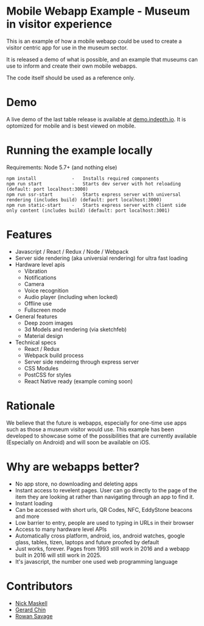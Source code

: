 # Mobile Webapp Example - Museum in visitor experience
This is an example of how a mobile webapp could be used to create a visitor centric app for use in the museum sector.

It is released a demo of what is possible, and an example that museums can use to inform and create their own mobile webapps. 

The code itself should be used as a reference only.

# Demo
A live demo of the last table release is available at [demo.indepth.io](demo.indepth.io). It is optomized for mobile and is best viewed on mobile.

# Running the example locally
Requirements:
Node 5.7+ (and nothing else)
```
npm install             -   Installs required components
npm run start           -   Starts dev server with hot reloading (default: port localhost:3000)
npm run ssr-start       -   Starts express server with universal rendering (includes build) (default: port localhost:3000)
npm run static-start    -   Starts express server with client side only content (includes build) (default: port localhost:3001)
```
# Features
- Javascript / React / Redux / Node / Webpack
- Server side rendering (aka universial rendering) for ultra fast loading
- Hardware level apis
  - Vibration
  - Notifications
  - Camera
  - Voice recognition
  - Audio player (including when locked)
  - Offline use
  - Fullscreen mode
- General features
  - Deep zoom images
  - 3d Models and rendering (via sketchfeb)
  - Material design
- Technical specs
  - React / Redux
  - Webpack build process
  - Server side rendeirng through express server
  - CSS Modules
  - PostCSS for styles
  - React Native ready (example coming soon)
  
# Rationale
We believe that the future is webapps, especially for one-time use apps such as those a museum visitor would use.
This example has been developed to showcase some of the possibilities that are currently available (Especially on Android) and will soon be available on iOS.


# Why are webapps better?
- No app store, no downloading and deleting apps
- Instant access to revelent pages. User can go directly to the page of the item they are looking at rather than navigating through an app to find it.
- Instant loading
- Can be accessed with short urls, QR Codes, NFC, EddyStone beacons and more
- Low barrier to entry, people are used to typing in URLs in their browser
- Access to many hardware level APIs
- Automatically cross platform, android, ios, android watches, google glass, tables, tizen, laptops and future proofed by default
- Just works, forever. Pages from 1993 still work in 2016 and a webapp built in 2016 will still work in 2025.
- It's javascript, the number one used web programming language

# Contributors
- [Nick Maskell](https://github.com/nickmask)
- [Gerard Chin](https://github.com/gerardmrk)
- [Rowan Savage](https://github.com/ro-savage)
